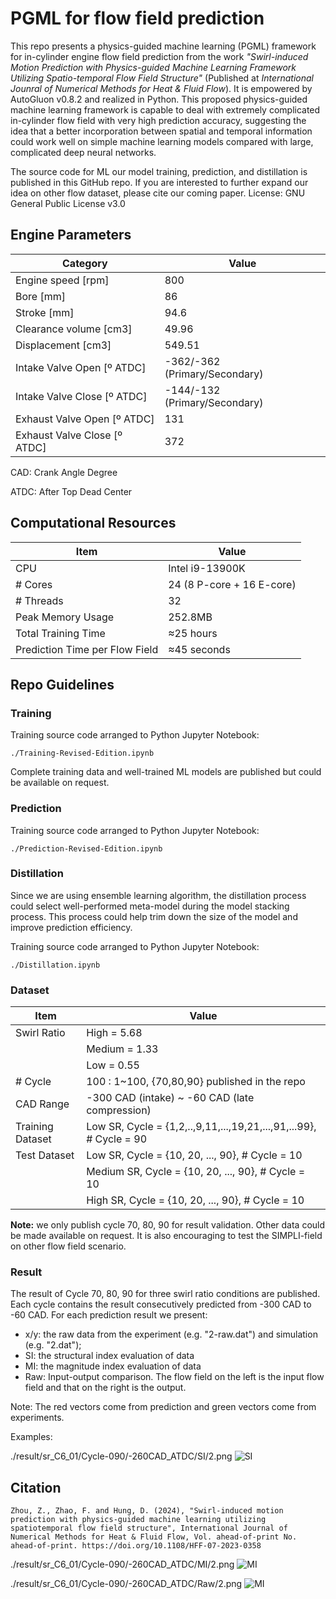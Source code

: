# PGML for flow field prediction

This repo presents a physics-guided machine learning (PGML) framework for in-cylinder engine flow field prediction from the work  *"Swirl-induced Motion Prediction with Physics-guided Machine Learning Framework Utilizing Spatio-temporal Flow Field Structure"* (Published at *International Jounral of Numerical Methods for Heat & Fluid Flow*). It is empowered by AutoGluon v0.8.2 and realized in Python. This proposed physics-guided machine learning framework is capable to deal with extremely complicated in-cylinder flow field with very high prediction accuracy, suggesting the idea that a better incorporation between spatial and temporal information could work well on simple machine learning models compared with large, complicated deep neural networks. 

The source code for ML our model training, prediction, and distillation is published in this GitHub repo. If you are interested to further expand our idea on other flow dataset, please cite our coming paper. 
License: GNU General Public License v3.0

## Engine Parameters

| Category                     | Value                          |
| ---------------------------- | ------------------------------ |
| Engine  speed [rpm]          | 800                            |
| Bore  [mm]                   | 86                             |
| Stroke  [mm]                 | 94.6                           |
| Clearance  volume [cm3]      | 49.96                          |
| Displacement  [cm3]          | 549.51                         |
| Intake  Valve Open [º ATDC]  | -362/-362  (Primary/Secondary) |
| Intake  Valve Close [º ATDC] | -144/-132  (Primary/Secondary) |
| Exhaust  Valve Open [º ATDC] | 131                            |
| Exhaust Valve Close [º ATDC] | 372                            |

CAD: Crank Angle Degree

ATDC: After Top Dead Center

## Computational Resources

| **Item**                        | **Value**                  |
| ------------------------------- | -------------------------- |
| CPU                             | Intel  i9-13900K           |
| #  Cores                        | 24  (8 P-core + 16 E-core) |
| #  Threads                      | 32                         |
| Peak  Memory Usage              | 252.8MB                    |
| Total  Training Time            | ≈25 hours                  |
| Prediction  Time per Flow Field | ≈45 seconds                |

## Repo Guidelines

### Training

Training source code arranged to Python Jupyter Notebook: 

```
./Training-Revised-Edition.ipynb
```

Complete training data and well-trained ML models are published but could be available on request.

### Prediction

Training source code arranged to Python Jupyter Notebook: 

```
./Prediction-Revised-Edition.ipynb
```

### Distillation

Since we are using ensemble learning algorithm, the distillation process could select well-performed meta-model during the model stacking process. This process could help trim down the size of the model and improve prediction efficiency.

 Training source code arranged to Python Jupyter Notebook: 

```
./Distillation.ipynb
```

### Dataset

| Item             | Value                                                        |
| ---------------- | ------------------------------------------------------------ |
| Swirl Ratio      | High = 5.68                                                  |
|                  | Medium = 1.33                                                |
|                  | Low = 0.55                                                   |
| # Cycle          | 100 : 1~100, {70,80,90} published in the repo                |
| CAD Range        | -300 CAD (intake) ~ -60 CAD (late compression)               |
| Training Dataset | Low SR, Cycle = {1,2,..,9,11,...,19,21,...,91,...99}, # Cycle = 90 |
| Test Dataset     | Low SR, Cycle = {10, 20, ..., 90}, # Cycle = 10              |
|                  | Medium SR, Cycle = {10, 20, ..., 90}, # Cycle = 10           |
|                  | High SR, Cycle = {10, 20, ..., 90}, # Cycle = 10             |

**Note:** we only publish cycle 70, 80, 90  for result validation. Other data could be made available on request. It is also encouraging to test the SIMPLI-field on other flow field scenario.

### Result

The result of Cycle 70, 80, 90 for three swirl ratio conditions are published. Each cycle contains the result consecutively predicted from -300 CAD to -60 CAD. For each prediction result we present:

* x/y: the raw data from the experiment (e.g. "2-raw.dat") and simulation (e.g. "2.dat");
* SI: the structural index evaluation of data
* MI: the magnitude index evaluation of data
* Raw: Input-output comparison. The flow field on the left is the input flow field and that on the right is the output. 

Note: The red vectors come from prediction and green vectors come from experiments.

Examples:

./result/sr_C6_01/Cycle-090/-260CAD_ATDC/SI/2.png
![SI](https://github.com/ziming-zh/SIMPLI-field/blob/main/result/sr_C6_01/Cycle-090/-260CAD_ATDC/SI/2.png?raw=true)

## Citation

```
Zhou, Z., Zhao, F. and Hung, D. (2024), "Swirl-induced motion prediction with physics-guided machine learning utilizing spatiotemporal flow field structure", International Journal of Numerical Methods for Heat & Fluid Flow, Vol. ahead-of-print No. ahead-of-print. https://doi.org/10.1108/HFF-07-2023-0358
```


./result/sr_C6_01/Cycle-090/-260CAD_ATDC/MI/2.png
![MI](https://github.com/ziming-zh/SIMPLI-field/blob/main/result/sr_C6_01/Cycle-090/-260CAD_ATDC/MI/2.png?raw=true)

./result/sr_C6_01/Cycle-090/-260CAD_ATDC/Raw/2.png
![MI](https://github.com/ziming-zh/SIMPLI-field/blob/main/result/sr_C6_01/Cycle-090/-260CAD_ATDC/Raw/2.png?raw=true)
